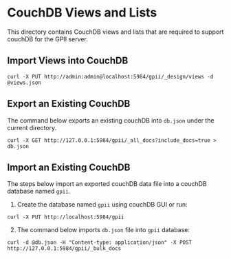 CouchDB Views and Lists
=======================

This directory contains CouchDB views and lists that are required to support couchDB for the GPII server.

Import Views into CouchDB
-------------------------

`curl -X PUT http://admin:admin@localhost:5984/gpii/_design/views -d @views.json`

Export an Existing CouchDB
--------------------------
The command below exports an existing couchDB into `db.json` under the current directory.

`curl -X GET http://127.0.0.1:5984/gpii/_all_docs?include_docs=true > db.json`

Import an Existing CouchDB
--------------------------

The steps below import an exported couchDB data file into a couchDB database named `gpii`.

1. Create the database named `gpii` using couchDB GUI or run:

`curl -X PUT http://localhost:5984/gpii`

2. The command below imports `db.json` file into `gpii` database:

`curl -d @db.json -H "Content-type: application/json" -X POST http://127.0.0.1:5984/gpii/_bulk_docs`
